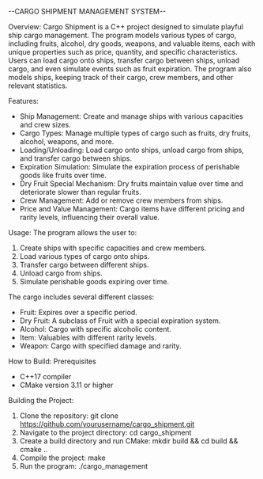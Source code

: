 --CARGO SHIPMENT MANAGEMENT SYSTEM--

Overview:
Cargo Shipment is a C++ project designed to simulate playful ship cargo management. The program models various types of cargo, including fruits, alcohol, dry goods, weapons, and valuable items, each with unique properties such as price, quantity, and specific characteristics. Users can load cargo onto ships, transfer cargo between ships, unload cargo, and even simulate events such as fruit expiration. The program also models ships, keeping track of their cargo, crew members, and other relevant statistics.

Features:
- Ship Management: Create and manage ships with various capacities and crew sizes.
- Cargo Types: Manage multiple types of cargo such as fruits, dry fruits, alcohol, weapons, and more.
- Loading/Unloading: Load cargo onto ships, unload cargo from ships, and transfer cargo between ships.
- Expiration Simulation: Simulate the expiration process of perishable goods like fruits over time.
- Dry Fruit Special Mechanism: Dry fruits maintain value over time and deteriorate slower than regular fruits.
- Crew Management: Add or remove crew members from ships.
- Price and Value Management: Cargo items have different pricing and rarity levels, influencing their overall value.

Usage:
The program allows the user to:
1. Create ships with specific capacities and crew members.
2. Load various types of cargo onto ships.
3. Transfer cargo between different ships.
4. Unload cargo from ships.
5. Simulate perishable goods expiring over time.

The cargo includes several different classes:
- Fruit: Expires over a specific period.
- Dry Fruit: A subclass of Fruit with a special expiration system.
- Alcohol: Cargo with specific alcoholic content.
- Item: Valuables with different rarity levels.
- Weapon: Cargo with specified damage and rarity.

How to Build:
Prerequisites
- C++17 compiler
- CMake version 3.11 or higher

Building the Project:
1. Clone the repository: git clone https://github.com/yourusername/cargo_shipment.git
2. Navigate to the project directory: cd cargo_shipment
3. Create a build directory and run CMake: mkdir build && cd build && cmake ..
4. Compile the project: make
5. Run the program: ./cargo_management

